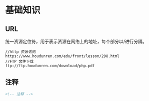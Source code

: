 # 基础知识

## URL
统一资源定位符，用于表示资源在网络上的地址，每个部分以/进行分隔。
<br>
```shell
//http 资源访问
https://www.houdunren.com/edu/front/lesson/298.html
//FTP 文件下载
ftp://ftp.houdunren.com/download/php.pdf
```
## 注释
```html
<!-- 注释 -->
```